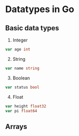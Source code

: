 # Datatypes in Go
## Basic data types
1. Integer
```go
var age int
```

2. String
```go
var name string
```

3. Boolean
```go
var status bool
```

4. Float
```go
var height float32
var pi float64
```

## Arrays
